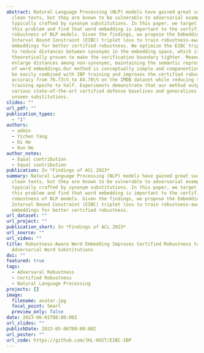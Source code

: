 ```yaml
---
abstract: Natural Language Processing (NLP) models have gained great success on
  clean texts, but they are known to be vulnerable to adversarial examples
  typically crafted by synonym substitutions. In this paper, we target to solve
  this problem and find that word embedding is important to the certified
  robustness of NLP models. Given the findings, we propose the Embedding
  Interval Bound Constraint (EIBC) triplet loss to train robustness-aware word
  embeddings for better certified robustness. We optimize the EIBC triplet loss
  to reduce distances between synonyms in the embedding space, which is
  theoretically proven to make the verification boundary tighter. Meanwhile, we
  enlarge distances among non-synonyms, maintaining the semantic representation
  of word embeddings.Our method is conceptually simple and componentized. It can
  be easily combined with IBP training and improves the certified robust
  accuracy from 76.73\% to 84.78\% on the IMDB dataset while reducing the
  training epochs to half. Experiments demonstrate that our method outperforms
  various state-of-the-art certified defense baselines and generalizes well to
  unseen substitutions.
slides: ""
url_pdf: ""
publication_types:
  - "1"
authors:
  - admin
  - Yichen Yang
  - Di He
  - Kun He
author_notes:
  - Equal contribution
  - Equal contribution
publication: In *Findings of ACL 2023*
summary: Natural Language Processing (NLP) models have gained great success on
  clean texts, but they are known to be vulnerable to adversarial examples
  typically crafted by synonym substitutions. In this paper, we target to solve
  this problem and find that word embedding is important to the certified
  robustness of NLP models. Given the findings, we propose the Embedding
  Interval Bound Constraint (EIBC) triplet loss to train robustness-aware word
  embeddings for better certified robustness.
url_dataset: ""
url_project: ""
publication_short: In *Findings of ACL 2023*
url_source: ""
url_video: ""
title: Robustness-Aware Word Embedding Improves Certified Robustness to
  Adversarial Word Substitutions
doi: ""
featured: true
tags:
  - Adversaral Robustness
  - Certified Robustness
  - Natural Language Processing
projects: []
image:
  filename: avatar.jpg
  focal_point: Smart
  preview_only: false
date: 2023-06-01T00:00:00Z
url_slides: ""
publishDate: 2023-05-06T00:00:00Z
url_poster: ""
url_code: https://github.com/JHL-HUST/EIBC-IBP
---
```

